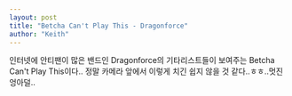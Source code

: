 ```yaml
---
layout: post
title: "Betcha Can't Play This - Dragonforce"
author: "Keith"
---
```


인터넷에 안티팬이 많은 밴드인 Dragonforce의 기타리스트들이 보여주는 Betcha Can't Play This이다..
정말 카메라 앞에서 이렇게 치긴 쉽지 않을 것 같다..ㅎㅎ..멋진 엉아덜..






